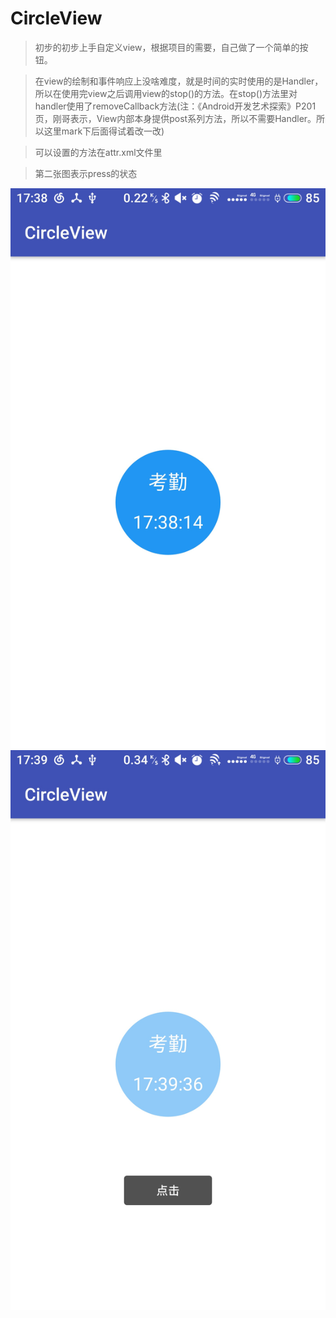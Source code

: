 # CircleView
> 初步的初步上手自定义view，根据项目的需要，自己做了一个简单的按钮。

> 在view的绘制和事件响应上没啥难度，就是时间的实时使用的是Handler，所以在使用完view之后调用view的stop()的方法。在stop()方法里对handler使用了removeCallback方法(注：《Android开发艺术探索》P201页，刚哥表示，View内部本身提供post系列方法，所以不需要Handler。所以这里mark下后面得试着改一改)

> 可以设置的方法在attr.xml文件里

> 第二张图表示press的状态

![](https://github.com/Hoooopa/CircleView/blob/master/app/pic/S80711-173815.jpg?raw=true)
![](https://github.com/Hoooopa/CircleView/blob/master/app/pic/S80711-173937.jpg?raw=true)